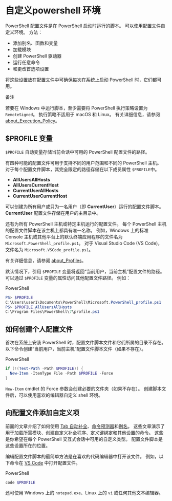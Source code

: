 # 自定义powershell 环境

PowerShell 配置文件是在 PowerShell 启动时运行的脚本。 可以使用配置文件自定义环境。 方法：

- 添加别名、函数和变量
- 加载模块
- 创建 PowerShell 驱动器
- 运行任意命令
- 和更改首选项设置

将这些设置放在配置文件中可确保每次在系统上启动 PowerShell 时，它们都可用。

 备注

若要在 Windows 中运行脚本，至少需要将 PowerShell 执行策略设置为 `RemoteSigned`。 执行策略不适用于 macOS 和 Linux。 有关详细信息，请参阅 [about_Execution_Policy](https://learn.microsoft.com/zh-cn/powershell/module/microsoft.powershell.core/about/about_execution_policies)。



## $PROFILE 变量

`$PROFILE` 自动变量存储当前会话中可用的 PowerShell 配置文件的路径。

有四种可能的配置文件可用于支持不同的用户范围和不同的 PowerShell 主机。 对于每个配置文件脚本，其完全限定的路径存储在以下成员属性 `$PROFILE`中。

- **AllUsersAllHosts**
- **AllUsersCurrentHost**
- **CurrentUserAllHosts**
- **CurrentUserCurrentHost**

可以创建为所有用户或只为一名用户（即 **CurrentUser**）运行的配置文件脚本。 **CurrentUser** 配置文件存储在用户的主目录中。

还有为所有 PowerShell 主机或特定主机运行的配置文件。 每个 PowerShell 主机的配置文件脚本在该主机上都具有唯一名称。 例如，Windows 上的标准 Console 主机或其他平台上的默认终端应用程序的文件名为 `Microsoft.PowerShell_profile.ps1`。 对于 Visual Studio Code (VS Code)，文件名为 `Microsoft.VSCode_profile.ps1`。

有关详细信息，请参阅 [about_Profiles](https://learn.microsoft.com/zh-cn/powershell/module/microsoft.powershell.core/about/about_profiles)。

默认情况下，引用 `$PROFILE` 变量将返回“当前用户，当前主机”配置文件的路径。 可以通过 `$PROFILE` 变量的属性访问其他配置文件路径。 例如：

PowerShell

```powershell
PS> $PROFILE
C:\Users\user1\Documents\PowerShell\Microsoft.PowerShell_profile.ps1
PS> $PROFILE.AllUsersAllHosts
C:\Program Files\PowerShell\7\profile.ps1
```



## 如何创建个人配置文件

首次在系统上安装 PowerShell 时，配置文件脚本文件和它们所属的目录不存在。 以下命令创建“当前用户，当前主机”配置文件脚本文件（如果不存在）。

PowerShell

```powershell
if (!(Test-Path -Path $PROFILE)) {
  New-Item -ItemType File -Path $PROFILE -Force
}
```

`New-Item` cmdlet 的 Force 参数会创建必要的文件夹（如果不存在）。 创建脚本文件后，可以使用喜欢的编辑器自定义 shell 环境。



## 向配置文件添加自定义项

前面的文章介绍了如何使用 [Tab 自动补全](https://learn.microsoft.com/zh-cn/powershell/scripting/learn/shell/tab-completion?view=powershell-7.3)、[命令预测器](https://learn.microsoft.com/zh-cn/powershell/scripting/learn/shell/using-predictors?view=powershell-7.3)和[别名](https://learn.microsoft.com/zh-cn/powershell/scripting/learn/shell/using-aliases?view=powershell-7.3)。 这些文章演示了用于加载所需模块、创建自定义补全程序、定义键绑定和其他设置的命令。 这些是你希望在每个 PowerShell 交互式会话中可用的自定义类型。 配置文件脚本是这些设置所在的位置。

编辑配置文件脚本的最简单方法是在喜欢的代码编辑器中打开该文件。 例如，以下命令在 [VS Code](https://code.visualstudio.com/) 中打开配置文件。

PowerShell

```powershell
code $PROFILE
```

还可使用 Windows 上的 `notepad.exe`、Linux 上的 `vi` 或任何其他文本编辑器。